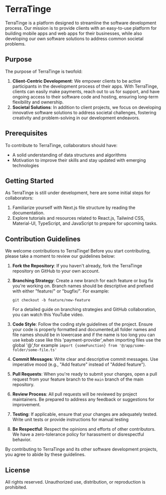 # TerraTinge

TerraTinge is a platform designed to streamline the software development process. Our mission is to provide clients with an easy-to-use platform for building mobile apps and web apps for their businesses, while also developing our own software solutions to address common societal problems.

## Purpose

The purpose of TerraTinge is twofold:
1. **Client-Centric Development**: We empower clients to be active participants in the development process of their apps. With TerraTinge, clients can easily make payments, reach out to us for support, and have ongoing access to their software code and hosting, ensuring long-term flexibility and ownership.
2. **Societal Solutions**: In addition to client projects, we focus on developing innovative software solutions to address societal challenges, fostering creativity and problem-solving in our development endeavors.

## Prerequisites

To contribute to TerraTinge, collaborators should have:
- A solid understanding of data structures and algorithms
- Motivation to improve their skills and stay updated with emerging technologies

## Getting Started

As TerraTinge is still under development, here are some initial steps for collaborators:
1. Familiarize yourself with Next.js file structure by reading the documentation.
2. Explore tutorials and resources related to React.js, Tailwind CSS, Material-UI, TypeScript, and JavaScript to prepare for upcoming tasks.

## Contribution Guidelines

We welcome contributions to TerraTinge! Before you start contributing, please take a moment to review our guidelines below:
1. **Fork the Repository**: If you haven't already, fork the TerraTinge repository on GitHub to your own account.
2. **Branching Strategy**: Create a new branch for each feature or bug fix you're working on. Branch names should be descriptive and prefixed with either "feature/" or "bugfix/". For example:
    ```
    git checkout -b feature/new-feature
    ```
    For a detailed guide on branching strategies and GitHub collaboration, you can watch this YouTube video.
3. **Code Style**: Follow the coding style guidelines of the project. Ensure your code is properly formatted and documented,all folder names and file names should be in lowercase and if the name is too long you can use kebab case like this 'payment-provider',when importing files use the global '@',for example ``` import {someFunction} from '@/app/some-folder/some-file.ts' ```

4. **Commit Messages**: Write clear and descriptive commit messages. Use imperative mood (e.g., "Add feature" instead of "Added feature").

5. **Pull Requests**: When you're ready to submit your changes, open a pull request from your feature branch to the `main` branch of the main repository.

6. **Review Process**: All pull requests will be reviewed by project maintainers. Be prepared to address any feedback or suggestions for improvement.

7. **Testing**: If applicable, ensure that your changes are adequately tested. Write unit tests or provide instructions for manual testing

8. **Be Respectful**: Respect the opinions and efforts of other contributors. We have a zero-tolerance policy for harassment or disrespectful behavior.

By contributing to TerraTinge and its other software development projects, you agree to abide by these guidelines.

## License

All rights reserved. Unauthorized use, distribution, or reproduction is prohibited.